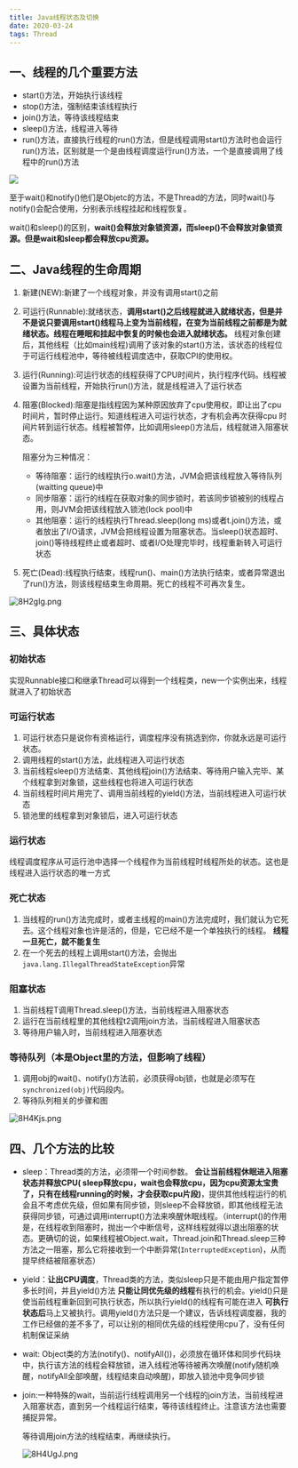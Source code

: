 ```yaml
---
title: Java线程状态及切换
date: 2020-03-24 
tags: Thread
---
```



## 一、线程的几个重要方法

* start()方法，开始执行该线程
* stop()方法，强制结束该线程执行
* join()方法，等待该线程结束
* sleep()方法，线程进入等待
* run()方法，直接执行线程的run()方法，但是线程调用start()方法时也会运行run()方法，区别就是一个是由线程调度运行run()方法，一个是直接调用了线程中的run()方法


![](http://pic1.win4000.com/wallpaper/0/57f86946b178d.jpg)
<!--more-->


至于wait()和notify()他们是Objetc的方法，不是Thread的方法，同时wait()与notify()会配合使用，分别表示线程挂起和线程恢复。

wait()和sleep()的区别，**wait()会释放对象锁资源，而sleep()不会释放对象锁资源。但是wait和sleep都会释放cpu资源。**



## 二、Java线程的生命周期

1. 新建(NEW):新建了一个线程对象，并没有调用start()之前

2. 可运行(Runnable):就绪状态，**调用start()之后线程就进入就绪状态，但是并不是说只要调用start()线程马上变为当前线程，在变为当前线程之前都是为就绪状态。线程在睡眠和挂起中恢复的时候也会进入就绪状态。** 线程对象创建后，其他线程（比如main线程)调用了该对象的start()方法，该状态的线程位于可运行线程池中，等待被线程调度选中，获取CPI的使用权。

3. 运行(Running):可运行状态的线程获得了CPU时间片，执行程序代码。线程被设置为当前线程，开始执行run()方法，就是线程进入了运行状态

4. 阻塞(Blocked):阻塞是指线程因为某种原因放弃了cpu使用权，即让出了cpu 时间片，暂时停止运行。知道线程进入可运行状态，才有机会再次获得cpu 时间片转到运行状态。线程被暂停，比如调用sleep()方法后，线程就进入阻塞状态。

   阻塞分为三种情况：

   * 等待阻塞：运行的线程执行o.wait()方法，JVM会把该线程放入等待队列(waitting queue)中
   * 同步阻塞：运行的线程在获取对象的同步锁时，若该同步锁被别的线程占用，则JVM会把该线程放入锁池(lock pool)中
   * 其他阻塞：运行的线程执行Thread.sleep(long ms)或者t.join()方法，或者放出了I/O请求，JVM会把线程设置为阻塞状态。当sleep()状态超时、join()等待线程终止或者超时、或者I/O处理完毕时，线程重新转入可运行状态

5. 死亡(Dead):线程执行结束，线程run()、main()方法执行结束，或者异常退出了run()方法，则该线程结束生命周期。死亡的线程不可再次复生。

![8H2gIg.png](https://s1.ax1x.com/2020/03/23/8H2gIg.png)





## 三、具体状态

### 初始状态

实现Runnable接口和继承Thread可以得到一个线程类，new一个实例出来，线程就进入了初始状态

### 可运行状态

1. 可运行状态只是说你有资格运行，调度程序没有挑选到你，你就永远是可运行状态。
2. 调用线程的start()方法，此线程进入可运行状态
3. 当前线程sleep()方法结束、其他线程join()方法结束、等待用户输入完毕、某个线程拿到对象锁，这些线程也将进入可运行状态
4. 当前线程时间片用完了、调用当前线程的yield()方法，当前线程进入可运行状态
5. 锁池里的线程拿到对象锁后，进入可运行状态

### 运行状态

线程调度程序从可运行池中选择一个线程作为当前线程时线程所处的状态。这也是线程进入运行状态的唯一方式

### 死亡状态

1. 当线程的run()方法完成时，或者主线程的main()方法完成时，我们就认为它死去。这个线程对象也许是活的，但是，它已经不是一个单独执行的线程。 **线程一旦死亡，就不能复生**
2. 在一个死去的线程上调用start()方法，会抛出`java.lang.IllegalThreadStateException`异常

### 阻塞状态

1. 当前线程T调用Thread.sleep()方法，当前线程进入阻塞状态
2. 运行在当前线程里的其他线程t2调用join方法，当前线程进入阻塞状态
3. 等待用户输入时，当前线程进入阻塞状态

### 等待队列（本是Object里的方法，但影响了线程）

1. 调用obj的wait()、notify()方法前，必须获得obj锁，也就是必须写在`synchronized(obj)`代码段内。
2. 等待队列相关的步骤和图

![8H4Kjs.png](https://s1.ax1x.com/2020/03/23/8H4Kjs.png)

## 四、几个方法的比较

* sleep：Thread类的方法，必须带一个时间参数。 **会让当前线程休眠进入阻塞状态并释放CPU( sleep释放cpu，wait也会释放cpu，因为cpu资源太宝贵了，只有在线程running的时候，才会获取cpu片段)**，提供其他线程运行的机会且不考虑优先级，但如果有同步锁，则sleep不会释放锁，即其他线程无法获得同步锁，可通过调用interrupt()方法来唤醒休眠线程。（interrupt()的作用是，在线程收到阻塞时，抛出一个中断信号，这样线程就得以退出阻塞的状态。更确切的说，如果线程被Object.wait，Thread.join和Thread.sleep三种方法之一阻塞，那么它将接收到一个中断异常(`InterruptedException`)，从而提早终结被阻塞状态）

* yield：**让出CPU调度**，Thread类的方法，类似sleep只是不能由用户指定暂停多长时间，并且yield()方法 **只能让同优先级的线程**有执行的机会。yield()只是使当前线程重新回到可执行状态，所以执行yield()的线程有可能在进入 **可执行状态后**马上又被执行。调用yield()方法只是一个建议，告诉线程调度器，我的工作已经做的差不多了，可以让别的相同优先级的线程使用cpu了，没有任何机制保证采纳

* wait: Object类的方法(notify()、notifyAll())，必须放在循环体和同步代码块中，执行该方法的线程会释放锁，进入线程池等待被再次唤醒(notify随机唤醒，notifyAll全部唤醒，线程结束自动唤醒)，即放入锁池中竞争同步锁

* join:一种特殊的wait，当前运行线程调用另一个线程的join方法，当前线程进入阻塞状态，直到另一个线程运行结束，等待该线程终止。注意该方法也需要捕捉异常。

  等待调用join方法的线程结束，再继续执行。

  ![8H4UgJ.png](https://s1.ax1x.com/2020/03/23/8H4UgJ.png)

